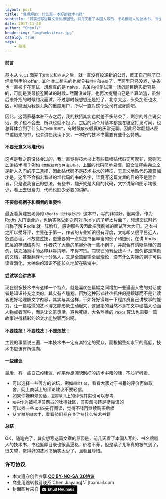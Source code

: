 ```yaml
---
layout: post
title: "我理解的: 什么是一本好的技术书籍"
subtitle: "其实想写这篇文章的原因是，前几天看了本国人写的、书名很唬人的技术书，书也挺厚目录也很高逼格，价格不菲，但是读了几章真的被气到了，很失望，觉得好的技术书确实太少了，且看且珍惜。"
date: 2017-11-30
author: "ChenJY"
header-img: "img/websitear.jpg"
catalog: true
tags: 
    - 随笔
---
```


#### 前言
基本从 `9.11` 面完了`爱奇艺`和`点评`之后，就一直没有投递新的公司，反正自己除了已经拿到手的 offer，其他唯二想去的也就只有`阿里`和`头条`了，而阿里已经没戏，头条也一直被卡在笔试，想想真的是 naive，头条内推笔试第一场的题目确实挺容易的，可能是我最接近面试的时候...然而没做好，也再次提醒自己是个算法渣，虽然后来补招的时候约我面试，不过那时候想想还是拒了，北京太远，头条加班也太凶，可能因为我是头条的重度用户，所以一直对这个公司有点好感吧。

因此，这两家基本进不去之后，我的秋招其实也就差不多结束了，剩余的外企说实话，录了也不会去，所以也就不投了。之后的两个月基本都是在寝室打发时间，也总算体会到了什么叫`“闲出病来”`，有时候放长假真的灰常无聊。因此经常翻翻从图书馆借来的书，也讲讲在我读下来，一本好的技术书需要有些什么特质。

#### 不要无意义地堆代码
这点是我之前没体会过的，我一直觉得技术书上有些篇幅贴代码无可厚非，否则怎么讲技术呢？例如`《数据结构与算法分析》`，上面的代码简单易懂，配合注释完完全全是新人入门的不二选择，因此贴代码不是技术书水的特征，无意义地贴代码凑篇幅才是。这里不会指出看过的堆代码的书的名字，毕竟写这篇文章的目的不是黑作者，只是说我自己的想法。有些书，翻开就是大段的代码，文字讲解和图示均很少，看上去很费力，代码也缺少必要的讲解。

#### 不要忽视例子和图例的重要性
最近看黄建宏老师的 `《Redis 设计与分析》` 这本书，写的非常好，很易懂，作为 Redis 入门很合适，也确实感受到之前对 Redis 的了解太片面了，想想面试时还自称了解 Redis 就一阵脸红，感谢那些没因此把我刷掉的面试官大大们。这本书之所以受好评，主要在于第一，作者的专业知识很有深度，文笔却又很平易近人，叙述合理，不故意炫技，更重要的一点就是书里丰富的例子和图例，在讲 Redis 底层的存储结构时，作者花了大量的笔墨分析一些小例子，并配合有清晰易懂的图例，读完脑海中的烙印非常清晰，不得不赞。而现在的有些技术书，图例都是照搬的文档，甚至翻译也十分感人，又是全篇灌输全局理论，没有什么实际的例子可供读者消化，太抽象的知识不能长久地留在脑海中。

#### 尝试学会讲故事
现在很多技术书有这样一个特点，就是喜欢在篇幅之间增加一些漫画人物的对话或者是知识补充之类的，其实有点尴尬。因为这种形式往往抓住的是眼球而不是让读者更好地理解文字内容，其实与其这样，不如好好锻炼一下程序员自己讲故事的能力，让一篇枯燥的技术博文能形象生动起来，这里指的当然不是在文中硬插入动画人物或者昵称，而是让文笔灵活，避免死板，大名鼎鼎的 `Paxos` 算法也需要一篇故事讲得精彩的论文才能脱颖而出啊。

#### 不要炫技！不要炫技！不要炫技！
主要的事情说三遍，一本技术书一定有其特定的受众，而根据受众水平的高低，技术书应该有所偏向。

#### 一些建议
最后，有一些自己的建议，如果你想阅读到好的技术书籍的话，不妨听听看。

* 可以选择一些官方的论坛，例如`图灵社区`，看看大家对于书籍的评价再做取舍，网上商城上的评论建议不要轻信。
* 如果你嫌麻烦的话，`豆瓣读书`上的评价其实也可以参考
* `知乎`作为被程序员霸占的吐槽社区，其实淘书还是挺靠谱的
* 可以找一些`试读版`先行阅读，觉得不错再继续购买后续
* 从大神的`博客`中，看看他们都在关注些什么技术书籍

#### 总结
OK，随笔完了，其实想写这篇文章的原因是，前几天看了本国人写的、书名很唬人的技术书，书也挺厚目录也很高逼格，价格不菲，但是读了几章真的被气到了，很失望，觉得好的技术书确实太少了，且看且珍惜。

### 许可协议
* 本文遵守创作共享 <a href="https://creativecommons.org/licenses/by-nc-sa/3.0/cn/" target="_blank"><b>CC BY-NC-SA 3.0协议</b></a>
* 商业用途转载请联系 Chen.Jiayang[AT]foxmail.com
* 封面图片来自 <a style="background-color:black;color:white;text-decoration:none;padding:4px 6px;font-family:-apple-system, BlinkMacSystemFont, &quot;San Francisco&quot;, &quot;Helvetica Neue&quot;, Helvetica, Ubuntu, Roboto, Noto, &quot;Segoe UI&quot;, Arial, sans-serif;font-size:12px;font-weight:bold;line-height:1.2;display:inline-block;border-radius:3px;" href="https://unsplash.com/@paramir?utm_medium=referral&amp;utm_campaign=photographer-credit&amp;utm_content=creditBadge" target="_blank" rel="noopener noreferrer" title="Download free do whatever you want high-resolution photos from Ehud Neuhaus"><span style="display:inline-block;padding:2px 3px;"><svg xmlns="http://www.w3.org/2000/svg" style="height:12px;width:auto;position:relative;vertical-align:middle;top:-1px;fill:white;" viewBox="0 0 32 32"><title></title><path d="M20.8 18.1c0 2.7-2.2 4.8-4.8 4.8s-4.8-2.1-4.8-4.8c0-2.7 2.2-4.8 4.8-4.8 2.7.1 4.8 2.2 4.8 4.8zm11.2-7.4v14.9c0 2.3-1.9 4.3-4.3 4.3h-23.4c-2.4 0-4.3-1.9-4.3-4.3v-15c0-2.3 1.9-4.3 4.3-4.3h3.7l.8-2.3c.4-1.1 1.7-2 2.9-2h8.6c1.2 0 2.5.9 2.9 2l.8 2.4h3.7c2.4 0 4.3 1.9 4.3 4.3zm-8.6 7.5c0-4.1-3.3-7.5-7.5-7.5-4.1 0-7.5 3.4-7.5 7.5s3.3 7.5 7.5 7.5c4.2-.1 7.5-3.4 7.5-7.5z"></path></svg></span><span style="display:inline-block;padding:2px 3px;">Ehud Neuhaus</span></a>